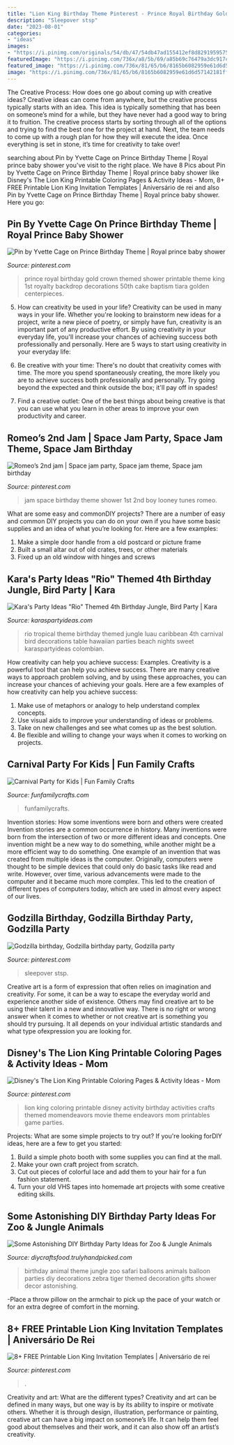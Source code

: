 ```yaml
---
title: "Lion King Birthday Theme Pinterest - Prince Royal Birthday Gold Crown Themed Shower Printable Theme King 1st Royalty Backdrop Decorations 50th Cake Baptism Tiara Golden Centerpieces"
description: "Sleepover stsp"
date: "2023-08-01"
categories:
- "ideas"
images:
- "https://i.pinimg.com/originals/54/db/47/54db47ad155412ef8d8291959575d558.jpg"
featuredImage: "https://i.pinimg.com/736x/a8/5b/69/a85b69c76479a3dc917c6752b2ab852a.jpg"
featured_image: "https://i.pinimg.com/736x/81/65/b6/8165b6082959e61d6d57142181ffd109.jpg"
image: "https://i.pinimg.com/736x/81/65/b6/8165b6082959e61d6d57142181ffd109.jpg"
---
```



The Creative Process: How does one go about coming up with creative ideas?
Creative ideas can come from anywhere, but the creative process typically starts with an idea. This idea is typically something that has been on someone’s mind for a while, but they have never had a good way to bring it to fruition. The creative process starts by sorting through all of the options and trying to find the best one for the project at hand. Next, the team needs to come up with a rough plan for how they will execute the idea. Once everything is set in stone, it’s time for creativity to take over!

	

		
searching about Pin by Yvette Cage on Prince Birthday Theme | Royal prince baby shower you've visit to the right place. We have 8 Pics about Pin by Yvette Cage on Prince Birthday Theme | Royal prince baby shower like Disney&#039;s The Lion King Printable Coloring Pages &amp; Activity Ideas - Mom, 8+ FREE Printable Lion King Invitation Templates | Aniversário de rei and also Pin by Yvette Cage on Prince Birthday Theme | Royal prince baby shower. Here you go:
		
    
## Pin By Yvette Cage On Prince Birthday Theme | Royal Prince Baby Shower

<img loading=lazy src="https://i.pinimg.com/736x/a8/5b/69/a85b69c76479a3dc917c6752b2ab852a.jpg" onerror="this.onerror=null;this.src='https://tse2.mm.bing.net/th?id=OIP._ONJw-Y65HdfbLBxJRiTBQHaJ4&amp;pid=15.1';" alt="Pin by Yvette Cage on Prince Birthday Theme | Royal prince baby shower">

_Source: pinterest.com_

>prince royal birthday gold crown themed shower printable theme king 1st royalty backdrop decorations 50th cake baptism tiara golden centerpieces. 

	

5. How can creativity be used in your life?
Creativity can be used in many ways in your life. Whether you're looking to brainstorm new ideas for a project, write a new piece of poetry, or simply have fun, creativity is an important part of any productive effort. By using creativity in your everyday life, you'll increase your chances of achieving success both professionally and personally. Here are 5 ways to start using creativity in your everyday life:
1. Be creative with your time: There's no doubt that creativity comes with time. The more you spend spontaneously creating, the more likely you are to achieve success both professionally and personally. Try going beyond the expected and think outside the box; it'll pay off in spades!

2. Find a creative outlet: One of the best things about being creative is that you can use what you learn in other areas to improve your own productivity and career.

    
## Romeo’s 2nd Jam | Space Jam Party, Space Jam Theme, Space Jam Birthday

<img loading=lazy src="https://i.pinimg.com/736x/81/65/b6/8165b6082959e61d6d57142181ffd109.jpg" onerror="this.onerror=null;this.src='https://tse2.mm.bing.net/th?id=OIP.xTDt5vfhc_gnk6BprLVjwAHaJ3&amp;pid=15.1';" alt="Romeo’s 2nd jam | Space jam party, Space jam theme, Space jam birthday">

_Source: pinterest.com_

>jam space birthday theme shower 1st 2nd boy looney tunes romeo. 

	

What are some easy and commonDIY projects?
There are a number of easy and common DIY projects you can do on your own if you have some basic supplies and an idea of what you’re looking for. Here are a few examples:
1. Make a simple door handle from a old postcard or picture frame
2. Built a small altar out of old crates, trees, or other materials
3. Fixed up an old window with hinges and screws

    
## Kara&#039;s Party Ideas &quot;Rio&quot; Themed 4th Birthday Jungle, Bird Party | Kara

<img loading=lazy src="https://www.karaspartyideas.com/wp-content/uploads/2012/06/301792_297076123720054_820311155_n_600x898.jpg" onerror="this.onerror=null;this.src='https://tse1.mm.bing.net/th?id=OIP.gRNms9EqEFCPEHGpX3fVrQHaLF&amp;pid=15.1';" alt="Kara&#039;s Party Ideas &quot;Rio&quot; Themed 4th Birthday Jungle, Bird Party | Kara">

_Source: karaspartyideas.com_

>rio tropical theme birthday themed jungle luau caribbean 4th carnival bird decorations table hawaiian parties beach nights sweet karaspartyideas colombian. 

	

How creativity can help you achieve success: Examples.
Creativity is a powerful tool that can help you achieve success. There are many creative ways to approach problem solving, and by using these approaches, you can increase your chances of achieving your goals. Here are a few examples of how creativity can help you achieve success: 
1. Make use of metaphors or analogy to help understand complex concepts.
2. Use visual aids to improve your understanding of ideas or problems.
3. Take on new challenges and see what comes up as the best solution.
4. Be flexible and willing to change your ways when it comes to working on projects.

    
## Carnival Party For Kids | Fun Family Crafts

<img loading=lazy src="https://funfamilycrafts.com/wp-content/uploads/2015/09/Carnival-Collage.jpg" onerror="this.onerror=null;this.src='https://tse2.mm.bing.net/th?id=OIP.2iSZvA1OL8DPA_pwvufgwQHaKl&amp;pid=15.1';" alt="Carnival Party for Kids | Fun Family Crafts">

_Source: funfamilycrafts.com_

>funfamilycrafts. 

	

Invention stories: How some inventions were born and others were created
Invention stories are a common occurrence in history. Many inventions were born from the intersection of two or more different ideas and concepts. One invention might be a new way to do something, while another might be a more efficient way to do something. 
One example of an invention that was created from multiple ideas is the computer. Originally, computers were thought to be simple devices that could only do basic tasks like read and write. However, over time, various advancements were made to the computer and it became much more complex. This led to the creation of different types of computers today, which are used in almost every aspect of our lives.

    
## Godzilla Birthday, Godzilla Birthday Party, Godzilla Party

<img loading=lazy src="https://i.pinimg.com/originals/54/db/47/54db47ad155412ef8d8291959575d558.jpg" onerror="this.onerror=null;this.src='https://tse2.mm.bing.net/th?id=OIP.nhMNdrk_ojlko4Vh0D6DtgHaJ3&amp;pid=15.1';" alt="Godzilla birthday, Godzilla birthday party, Godzilla party">

_Source: pinterest.com_

>sleepover stsp. 

	

Creative art is a form of expression that often relies on imagination and creativity. For some, it can be a way to escape the everyday world and experience another side of existence. Others may find creative art to be using their talent in a new and innovative way. There is no right or wrong answer when it comes to whether or not creative art is something you should try pursuing. It all depends on your individual artistic standards and what type ofexpression you are looking for.

    
## Disney&#039;s The Lion King Printable Coloring Pages &amp; Activity Ideas - Mom

<img loading=lazy src="https://i.pinimg.com/736x/c4/5b/88/c45b88b1549c4756dd80b49606fa798a.jpg" onerror="this.onerror=null;this.src='https://tse4.mm.bing.net/th?id=OIP.HCQqUQ3g1z-6kzD2FrntlgHaOc&amp;pid=15.1';" alt="Disney&#039;s The Lion King Printable Coloring Pages &amp; Activity Ideas - Mom">

_Source: pinterest.com_

>lion king coloring printable disney activity birthday activities crafts themed momendeavors movie theme endeavors mom printables game parties. 

	

Projects: What are some simple projects to try out?
If you're looking forDIY ideas, here are a few to get you started: 
1. Build a simple photo booth with some supplies you can find at the mall.
2. Make your own craft project from scratch.
3. Cut out pieces of colorful lace and add them to your hair for a fun fashion statement. 
4. Turn your old VHS tapes into homemade art projects with some creative editing skills.

    
## Some Astonishing DIY Birthday Party Ideas For Zoo &amp; Jungle Animals

<img loading=lazy src="http://diycraftsfood.trulyhandpicked.com/wp-content/uploads/2016/06/Animal-birthday-party_as.jpg" onerror="this.onerror=null;this.src='https://tse3.mm.bing.net/th?id=OIP.83o7nacrJk7rH5246fQUTgHaJ3&amp;pid=15.1';" alt="Some Astonishing DIY Birthday Party Ideas for Zoo &amp; Jungle Animals">

_Source: diycraftsfood.trulyhandpicked.com_

>birthday animal theme jungle zoo safari balloons animals balloon parties diy decorations zebra tiger themed decoration gifts shower decor astonishing. 

	

-Place a throw pillow on the armchair to pick up the pace of your watch or for an extra degree of comfort in the morning.

    
## 8+ FREE Printable Lion King Invitation Templates | Aniversário De Rei

<img loading=lazy src="https://i.pinimg.com/originals/79/f1/9a/79f19ad5df3fee933dfd14b27624c136.jpg" onerror="this.onerror=null;this.src='https://tse3.mm.bing.net/th?id=OIP.GKSuTaE7Wv5s0D0eMqxi5QHaKX&amp;pid=15.1';" alt="8+ FREE Printable Lion King Invitation Templates | Aniversário de rei">

_Source: pinterest.com_

>. 

	

Creativity and art: What are the different types?
Creativity and art can be defined in many ways, but one way is by its ability to inspire or motivate others. Whether it is through design, illustration, performance or painting, creative art can have a big impact on someone’s life. It can help them feel good about themselves and their work, and it can also show off an artist’s creativity.

